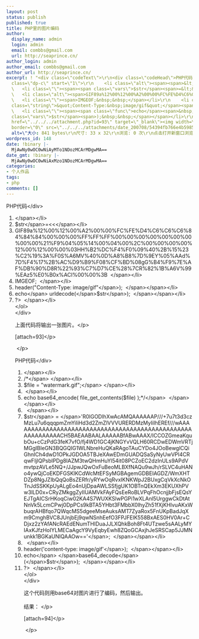 ```yaml
---
layout: post
status: publish
published: true
title: PHP里的图片编码
author:
  display_name: admin
  login: admin
  email: combbs@gmail.com
  url: http://seaprince.cn/
author_login: admin
author_email: combbs@gmail.com
author_url: http://seaprince.cn/
excerpt: ! "<div class=\"codeText\">\r\n<div class=\"codeHead\">PHP代码</div>\r\n<ol
  class=\"dp-c\" start=\"1\">\r\n    <li class=\"alt\"><span><span>&lt;?php&nbsp;&nbsp;</span></span></li>\r\n
  \   <li class=\"\"><span><span class=\"vars\">$str</span><span>=&lt;&lt;&lt;IMGEOF&nbsp;&nbsp;</span></span></li>\r\n
  \   <li class=\"alt\"><span>GIF89a%12%00%12%00%A2%00%00%FC%FE%D4%C6%C6%C6%84%84%84%00%00%00%FF%FF%FF%00%00%00%00%00%00%00%00%00%21%F9%04%05%14%00%04%00%2C%00%00%00%00%12%00%12%00%00%03HH%B2%DC%F4%F0%09%40%2B%15%23%C2%19%3A%F0S%A6MV%40%0D%A8%B8%7D%9EY%05%AAd%7D%F4%17%2B%AC%D9%B9%F08%CF%BD%08gG%B4%F9%7E%AF%DB%90%D8R%22%93%C7%D7%CE%28%7CR%82%1B%A6V%99%EAz5%E0%B0x%ACI%00%00%3B&nbsp;&nbsp;</span></li>\r\n
  \   <li class=\"\"><span>IMGEOF;&nbsp;&nbsp;</span></li>\r\n    <li class=\"alt\"><span>header(<span
  class=\"string\">&quot;Content-Type:&nbsp;image/gif&quot;</span><span>);&nbsp;&nbsp;</span></span></li>\r\n
  \   <li class=\"\"><span><span class=\"func\">echo</span><span>&nbsp;urldecode(</span><span
  class=\"vars\">$str</span><span>);&nbsp;&nbsp;</span></span></li>\r\n    <li class=\"alt\"><span>?&gt;&nbsp;&nbsp;</span></li>\r\n</ol>\r\n</div>\r\n<p>上面代码将输出一张图片。</p>\r\n<p><a
  href=\"../../../attachment.php?id=93\" target=\"_blank\"><img width=\"33\" height=\"32\"
  border=\"0\" src=\"../../../attachments/date_200708/54394fb766e4b5985c1dad797d050cd8.jpg\"
  alt=\"大小: 841 bytes\r\n尺寸: 33 x 32\r\n浏览: 0 次\r\n点击打开新窗口浏览全图\" /></a></p>"
wordpress_id: 148
date: !binary |-
  MjAwNy0wOC0wNiAyMTo1NDozMCArMDgwMA==
date_gmt: !binary |-
  MjAwNy0wOC0wNiAxMzo1NDozMCArMDgwMA==
categories:
- 个人作品
tags:
- php
comments: []
---
```

<div class="codeText">
<div class="codeHead">PHP代码<&#47;div></p>
<ol class="dp-c" start="1">
<li class="alt"><span><span><?php&nbsp;&nbsp;<&#47;span><&#47;span><&#47;li>
<li class=""><span><span class="vars">$str<&#47;span><span>=<<<IMGEOF&nbsp;&nbsp;<&#47;span><&#47;span><&#47;li>
<li class="alt"><span>GIF89a%12%00%12%00%A2%00%00%FC%FE%D4%C6%C6%C6%84%84%84%00%00%00%FF%FF%FF%00%00%00%00%00%00%00%00%00%21%F9%04%05%14%00%04%00%2C%00%00%00%00%12%00%12%00%00%03HH%B2%DC%F4%F0%09%40%2B%15%23%C2%19%3A%F0S%A6MV%40%0D%A8%B8%7D%9EY%05%AAd%7D%F4%17%2B%AC%D9%B9%F08%CF%BD%08gG%B4%F9%7E%AF%DB%90%D8R%22%93%C7%D7%CE%28%7CR%82%1B%A6V%99%EAz5%E0%B0x%ACI%00%00%3B&nbsp;&nbsp;<&#47;span><&#47;li>
<li class=""><span>IMGEOF;&nbsp;&nbsp;<&#47;span><&#47;li>
<li class="alt"><span>header(<span class="string">"Content-Type:&nbsp;image&#47;gif"<&#47;span><span>);&nbsp;&nbsp;<&#47;span><&#47;span><&#47;li>
<li class=""><span><span class="func">echo<&#47;span><span>&nbsp;urldecode(<&#47;span><span class="vars">$str<&#47;span><span>);&nbsp;&nbsp;<&#47;span><&#47;span><&#47;li>
<li class="alt"><span>?>&nbsp;&nbsp;<&#47;span><&#47;li><br />
<&#47;ol><br />
<&#47;div></p>
<p>上面代码将输出一张图片。<&#47;p></p>
<p>[attach=93]<&#47;p></p>
<p>&nbsp;<&#47;p></p>
<div class="codeText">
<div class="codeHead">PHP代码<&#47;div></p>
<ol class="dp-c" start="1">
<li class="alt"><span><span><?php&nbsp;&nbsp;<&#47;span><&#47;span><&#47;li>
<li class=""><span><span class="comment">&#47;*<&#47;span>&nbsp;<&#47;span><&#47;li>
<li class="alt"><span><span class="comment">$file&nbsp;=&nbsp;"watermark.gif";<&#47;span>&nbsp;<&#47;span><&#47;li>
<li class=""><span>&nbsp;<&#47;span><&#47;li>
<li class="alt"><span><span class="comment">echo&nbsp;base64_encode(&nbsp;file_get_contents($file)&nbsp;);*&#47;<&#47;span><span>&nbsp;&nbsp;<&#47;span><&#47;span><&#47;li>
<li class=""><span>&nbsp;&nbsp;<&#47;span><&#47;li>
<li class="alt"><span><span class="vars">$str<&#47;span><span>&nbsp;=&nbsp;<&#47;span><span class="string">'R0lGODlhXwAcAMQAAAAAAP&#47;&#47;&#47;+7u7t3d3czMzLu7u6qqqpmZmYiIiHd3d2ZmZlVVVURERDMzMyIiIhEREf&#47;&#47;&#47;wAAAAAAAAAAAAAAAAAAAAAAAAAAAAAAAAAAAAAAAAAAAAAAAAAAAAAAAAAAACH5BAEAABAALAAAAABfABwAAAX&#47;ICCOZGmeaKqubOu+cCzPdG3feK7vfO&#47;fj4WD1GC4jKNGYvVQLH60RCDwEDWmVRTjMGgIBIeGN3BQGQIG1WLNbreHuQKaRAgoTAuCYDo4JOoBewglCQiGhnICh4dwD1OPkJGDOA5TBJeXAwEDmGUADQSaSyNyUwVPI4CRqwFIjlQPsbIPDg8IAZM3twQHmHuYl54it08PCZoEC2dzInULs9APdVmvtpzAVLe5NQ+&#47;JJpwJQwOxFuBeoMLBXfNAQu9wJh&#47;rSLVC4uHANo4ywQjCoEKDFGSKlKCdWcMtEFSyMGBAgemGDBEIAGDZ&#47;WmXHTDZp8NgJZIbQqQoBsZERfr&#47;yRYwOqRvxIKNKWpJ2BUxgCqVkXcNkOTnJdSSKKpUyALgEo4nUjDpaAWLSSfjgUK1OBTnQEkXm3EKUXhPVw3lLD0x+CRyZMkggZyIIUAMVkFAyFQsEeRoBLVPqFhOcnjjbFjsEQsYEJTgAICSrHKoqCiw02KA4S7WUXKSlwPGPi1wXLAnl5UrggwCkDtAtNnVk5LcmCPwj0DpPCs9kBTA5YHbt3FMbbX0lhyZh51fXjKHlvuAKxWbuqrAHBfqo7QWqcMS5dgeeMseAuksAMT7ZyaRox5FnUKpBadJqXm9CmghBVC8JUnjbEj9qwNSnhEefO3FPJFElK558BxAES0HV0Ar+CDjxz2zYAfANcRAEdENumTHIDuaJJLXQhkBoh8Ft4UTzwe5sAALyMYIAxKJfzHoIYLMECaAgcY9VyEqbyEwh8ZQoGCAxjhJeSRSCap5JJMNunkk1BGKaUNIQAAOw=='<&#47;span><span>;&nbsp;&nbsp;<&#47;span><&#47;span><&#47;li>
<li class=""><span>&nbsp;&nbsp;<&#47;span><&#47;li>
<li class="alt"><span>header(<span class="string">'content-type:&nbsp;image&#47;gif'<&#47;span><span>);&nbsp;&nbsp;<&#47;span><&#47;span><&#47;li>
<li class=""><span><span class="func">echo<&#47;span><span>&nbsp;<&#47;span><span class="func">base64_decode<&#47;span><span>(<&#47;span><span class="vars">$str<&#47;span><span>);&nbsp;&nbsp;<&#47;span><&#47;span><&#47;li>
<li class="alt"><span>?>&nbsp;&nbsp;<&#47;span><&#47;li><br />
<&#47;ol><br />
<&#47;div></p>
<p>这个代码则用base64对图片进行了编码，然后输出。<br &#47;><br />
结果：&nbsp;<&#47;p></p>
<p>[attach=94]<&#47;p></p>
<p>&nbsp;<&#47;p></p>
